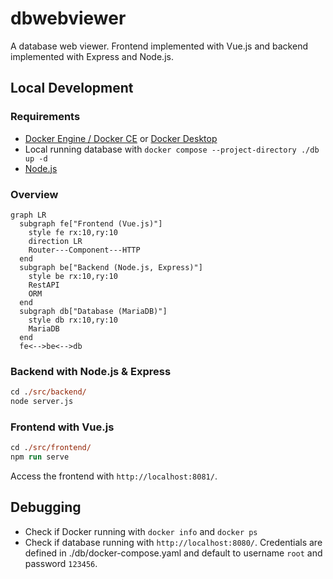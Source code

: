 # dbwebviewer

A database web viewer. Frontend implemented with Vue.js and backend implemented with Express and Node.js.

## Local Development

### Requirements

- [Docker Engine / Docker CE](https://docs.docker.com/engine/install/) or [Docker Desktop](https://docs.docker.com/desktop/install/mac-install/)
- Local running database with `docker compose --project-directory ./db up -d`
- [Node.js](https://nodejs.org/en/download)

### Overview

```mermaid
graph LR
  subgraph fe["Frontend (Vue.js)"]
    style fe rx:10,ry:10
    direction LR
    Router---Component---HTTP
  end
  subgraph be["Backend (Node.js, Express)"]
    style be rx:10,ry:10
    RestAPI
    ORM
  end
  subgraph db["Database (MariaDB)"]
    style db rx:10,ry:10
    MariaDB
  end
  fe<-->be<-->db
```

### Backend with Node.js & Express

```ps
cd ./src/backend/
node server.js
```

### Frontend with Vue.js

```ps
cd ./src/frontend/
npm run serve
```

Access the frontend with `http://localhost:8081/`.

## Debugging

- Check if Docker running with `docker info` and `docker ps`
- Check if database running with `http://localhost:8080/`. Credentials are defined in ./db/docker-compose.yaml and default to username `root` and password `123456`.
